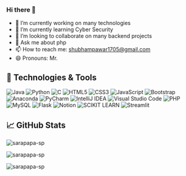 ### Hi there 👋

<!--
**sarapapa-sp/sarapapa-sp** is a ✨ _special_ ✨ repository because its `README.md` (this file) appears on your GitHub profile.
Here are some ideas to get you started:
-->



- 🔭 I’m currently working on many technologies
- 🌱 I’m currently learning Cyber Security
- 👯 I’m looking to collaborate on many backend projects 
- 💬 Ask me about php
- 📫 How to reach me: shubhampawar1705@gmail.com
- 😄 Pronouns: Mr.


## 🔧 Technologies & Tools
![Java](https://img.shields.io/badge/java-%23ED8B00.svg?style=for-the-badge&logo=java&logoColor=white)
![Python](https://img.shields.io/badge/python-3670A0?style=for-the-badge&logo=python&logoColor=ffdd54)
![C](https://img.shields.io/badge/c-%2300599C.svg?style=for-the-badge&logo=c&logoColor=white)
![HTML5](https://img.shields.io/badge/html5-%23E34F26.svg?style=for-the-badge&logo=html5&logoColor=white)
![CSS3](https://img.shields.io/badge/css3-%231572B6.svg?style=for-the-badge&logo=css3&logoColor=white)
![JavaScript](https://img.shields.io/badge/javascript-%23323330.svg?style=for-the-badge&logo=javascript&logoColor=%23F7DF1E)
![Bootstrap](https://img.shields.io/badge/bootstrap-%23563D7C.svg?style=for-the-badge&logo=bootstrap&logoColor=white)
![Anaconda](https://img.shields.io/badge/Anaconda-%2344A833.svg?style=for-the-badge&logo=anaconda&logoColor=white)
![PyCharm](https://img.shields.io/badge/pycharm-143?style=for-the-badge&logo=pycharm&logoColor=black&color=black&labelColor=green)
![IntelliJ IDEA](https://img.shields.io/badge/IntelliJIDEA-000000.svg?style=for-the-badge&logo=intellij-idea&logoColor=white)
![Visual Studio Code](https://img.shields.io/badge/Visual%20Studio%20Code-0078d7.svg?style=for-the-badge&logo=visual-studio-code&logoColor=white)
![PHP](https://img.shields.io/badge/php-%23777BB4.svg?style=for-the-badge&logo=php&logoColor=white)
![MySQL](https://img.shields.io/badge/mysql-%2300f.svg?style=for-the-badge&logo=mysql&logoColor=white)
![Flask](https://img.shields.io/badge/flask-%23000.svg?style=for-the-badge&logo=flask&logoColor=white)
![Notion](https://img.shields.io/badge/Notion-000000?style=for-the-badge&logo=notion&logoColor=white)
![SCIKIT LEARN](https://img.shields.io/badge/scikit_learn-F7931E?style=for-the-badge&logo=scikit-learn&logoColor=white)
![Streamlit](	https://img.shields.io/badge/Streamlit-FF4B4B?style=for-the-badge&logo=Streamlit&logoColor=white)

## &#x1f4c8; GitHub Stats
<p><img align="center" src="https://github-readme-stats.vercel.app/api/top-langs/?username=sarapapa-sp&show_icons=true&locale=en&" alt="sarapapa-sp"/></p>

<p><img align="center" src="https://github-readme-stats.vercel.app/api?username=sarapapa-sp&show_icons=true" alt="sarapapa-sp" /></p>

<p><img align="center" src="https://github-readme-streak-stats.herokuapp.com/?user=sarapapa-sp&" alt="sarapapa-sp" /></p>

